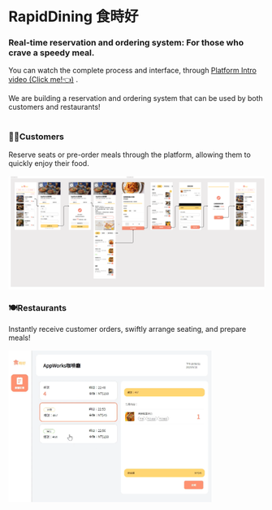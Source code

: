 # RapidDining 食時好

### Real-time reservation and ordering system: For those who crave a speedy meal.

You can watch the complete process and interface, through [Platform Intro video (Click me!👈)](https://youtu.be/b0S1UzsztXc) .

We are building a reservation and ordering system that can be used by both customers and restaurants!</br></br>

### 🙆‍♀️Customers

Reserve seats or pre-order meals through the platform, allowing them to quickly enjoy their food.</br></br>
<img src="/frontend//public/訂餐系統.png" width="600">

### 🍽️Restaurants

Instantly receive customer orders, swiftly arrange seating, and prepare meals!</br></br>
<img src="/frontend//public/餐廳畫面.png" width="400">
